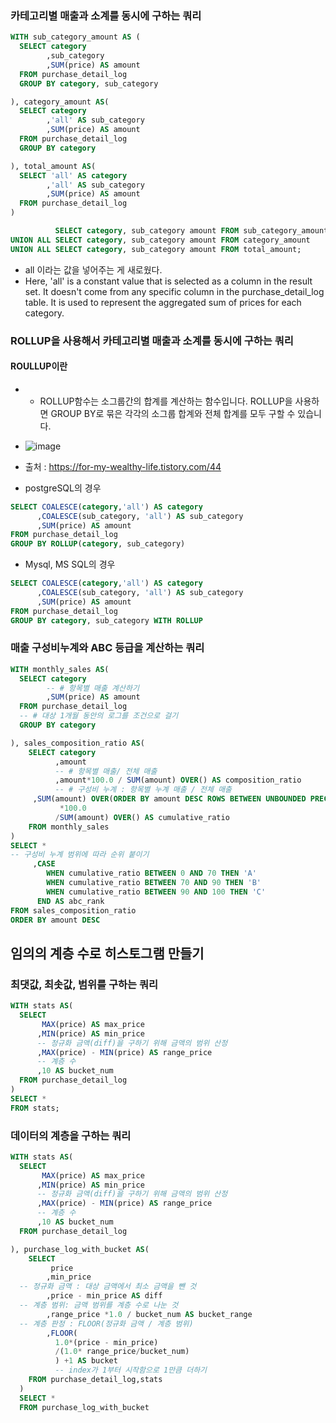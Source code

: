 
### 카테고리별 매출과 소계를 동시에 구하는 쿼리 

```sql
WITH sub_category_amount AS (
  SELECT category
        ,sub_category
        ,SUM(price) AS amount
  FROM purchase_detail_log
  GROUP BY category, sub_category

), category_amount AS(
  SELECT category
  		,'all' AS sub_category
  		,SUM(price) AS amount 
  FROM purchase_detail_log
  GROUP BY category

), total_amount AS(
  SELECT 'all' AS category
        ,'all' AS sub_category
        ,SUM(price) AS amount
  FROM purchase_detail_log
)

	      SELECT category, sub_category amount FROM sub_category_amount
UNION ALL SELECT category, sub_category amount FROM category_amount
UNION ALL SELECT category, sub_category amount FROM total_amount;
```
- all 이라는 값을 넣어주는 게 새로웠다.
- Here, 'all' is a constant value that is selected as a column in the result set. It doesn't come from any specific column in the purchase_detail_log table. It is used to represent the aggregated sum of prices for each category.

### ROLLUP을 사용해서 카테고리별 매출과 소계를 동시에 구하는 쿼리

#### ROULLUP이란
- - ROLLUP함수는 소그룹간의 합계를 계산하는 함수입니다. ROLLUP을 사용하면 GROUP BY로 묶은 각각의 소그룹 합계와 전체 합계를 모두 구할 수 있습니다.
- ![image](https://github.com/dotruni/TIL_TIL/assets/89775352/51979eb0-fbb8-4dad-9faf-0f0f0dad74c6)
- 출처 : https://for-my-wealthy-life.tistory.com/44

- postgreSQL의 경우 
```sql
SELECT COALESCE(category,'all') AS category
      ,COALESCE(sub_category, 'all') AS sub_category
      ,SUM(price) AS amount
FROM purchase_detail_log
GROUP BY ROLLUP(category, sub_category)
```

- Mysql, MS SQL의 경우
```sql 
SELECT COALESCE(category,'all') AS category
      ,COALESCE(sub_category, 'all') AS sub_category
      ,SUM(price) AS amount
FROM purchase_detail_log
GROUP BY category, sub_category WITH ROLLUP
```

### 매출 구성비누계와 ABC 등급을 계산하는 쿼리

```sql
WITH monthly_sales AS(
  SELECT category
        -- # 항목별 매출 계산하기 
        ,SUM(price) AS amount
  FROM purchase_detail_log
  -- # 대상 1개월 동안의 로그를 조건으로 걸기 
  GROUP BY category

), sales_composition_ratio AS(
	SELECT category
  		  ,amount
  		  -- # 항목별 매출/ 전체 매출
  		  ,amount*100.0 / SUM(amount) OVER() AS composition_ratio
  		  -- # 구성비 누계 : 항목별 누계 매출 / 전체 매출
     ,SUM(amount) OVER(ORDER BY amount DESC ROWS BETWEEN UNBOUNDED PRECEDING AND CURRENT ROW)
           *100.0
          /SUM(amount) OVER() AS cumulative_ratio
  	FROM monthly_sales
)
SELECT *
-- 구성비 누계 범위에 따라 순위 붙이기 
     ,CASE 
     	WHEN cumulative_ratio BETWEEN 0 AND 70 THEN 'A'
     	WHEN cumulative_ratio BETWEEN 70 AND 90 THEN 'B'  
     	WHEN cumulative_ratio BETWEEN 90 AND 100 THEN 'C' 
      END AS abc_rank
FROM sales_composition_ratio
ORDER BY amount DESC
```
## 임의의 계층 수로 히스토그램 만들기
### 최댓값, 최솟값, 범위를 구하는 쿼리 

```sql
WITH stats AS(
  SELECT 
       MAX(price) AS max_price
      ,MIN(price) AS min_price
      -- 정규화 금액(diff)을 구하기 위해 금액의 범위 산정
      ,MAX(price) - MIN(price) AS range_price
      -- 계층 수
      ,10 AS bucket_num
  FROM purchase_detail_log    
)
SELECT * 
FROM stats;
```
### 데이터의 계층을 구하는 쿼리

```sql
WITH stats AS(
  SELECT 
       MAX(price) AS max_price
      ,MIN(price) AS min_price
      -- 정규화 금액(diff)을 구하기 위해 금액의 범위 산정
      ,MAX(price) - MIN(price) AS range_price
      -- 계층 수
      ,10 AS bucket_num
  FROM purchase_detail_log    

), purchase_log_with_bucket AS(
  	SELECT
  		 price
  		,min_price
  -- 정규화 금액 : 대상 금액에서 최소 금액을 뺀 것 
  		,price - min_price AS diff
  -- 계층 범위: 금액 범위를 계층 수로 나눈 것
  		,range_price *1.0 / bucket_num AS bucket_range
  -- 계층 판정 : FLOOR(정규화 금액 / 계층 범위)
  		,FLOOR(
          1.0*(price - min_price)
          /(1.0* range_price/bucket_num)
          ) +1 AS bucket 
          -- index가 1부터 시작함으로 1만큼 더하기
  	FROM purchase_detail_log,stats
  )
  SELECT *
  FROM purchase_log_with_bucket
```

